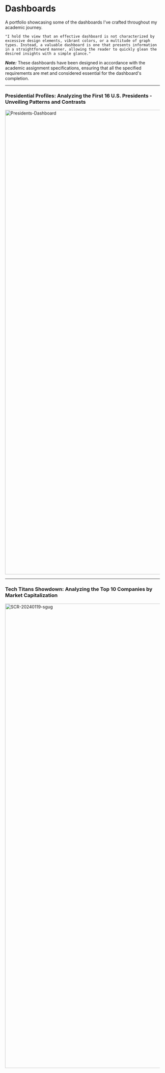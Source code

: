 # Dashboards
A portfolio showcasing some of the dashboards I've crafted throughout my academic journey.

`"I hold the view that an effective dashboard is not characterized by excessive design elements, vibrant colors, or a multitude of graph types. Instead, a valuable dashboard is one that presents information in a straightforward manner, allowing the reader to quickly glean the desired insights with a simple glance."`

***Note:***
These dashboards have been designed in accordance with the academic assignment specifications, ensuring that all the specified requirements are met and considered essential for the dashboard's completion.

_____________

### Presidential Profiles: Analyzing the First 16 U.S. Presidents - Unveiling Patterns and Contrasts

<img width="1512" alt="Presidents-Dashboard" src="https://github.com/Dharineesh-Karthikeyan/Dashboards/assets/12586329/720714f9-93c7-47ac-a7bd-9e29b1b6d3b6">

_______________

### Tech Titans Showdown: Analyzing the Top 10 Companies by Market Capitalization 
<img width="1512" alt="SCR-20240119-sgug" src="https://github.com/Dharineesh-Karthikeyan/Dashboards/assets/12586329/3fe83852-d6e7-4186-8757-a6c0a598b55b">

